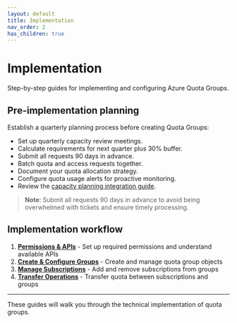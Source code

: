 ```yaml
---
layout: default
title: Implementation
nav_order: 2
has_children: true
---
```


# Implementation

Step-by-step guides for implementing and configuring Azure Quota Groups.

## Pre-implementation planning

Establish a quarterly planning process before creating Quota Groups:

- Set up quarterly capacity review meetings.
- Calculate requirements for next quarter plus 30% buffer.
- Submit all requests 90 days in advance.
- Batch quota and access requests together.
- Document your quota allocation strategy.
- Configure quota usage alerts for proactive monitoring.
- Review the [capacity planning integration guide](docs/12-capacity-planning-integration.html).

> **Note**: Submit all requests 90 days in advance to avoid being overwhelmed with tickets and ensure timely processing.

## Implementation workflow

1. **[Permissions & APIs](docs/04-permissions-apis-sdks.html)** - Set up required permissions and understand available APIs
2. **[Create & Configure Groups](docs/05-create-delete-group.html)** - Create and manage quota group objects
3. **[Manage Subscriptions](docs/06-add-remove-subscriptions.html)** - Add and remove subscriptions from groups
4. **[Transfer Operations](docs/07-transfer-quota.html)** - Transfer quota between subscriptions and groups

---

These guides will walk you through the technical implementation of quota groups.
